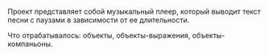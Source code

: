 Проект представляет собой музыкальный плеер, который выводит текст песни с паузами в зависимости от ее длительности. 

Что отрабатывалось: объекты, объекты-выражения, объекты-компаньоны.